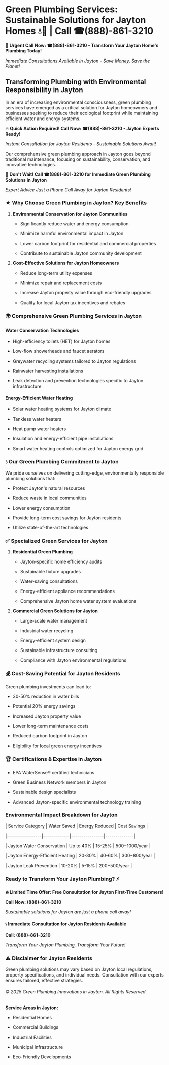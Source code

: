 # Green Plumbing Services: Sustainable Solutions for Jayton Homes 💧🌿 | Call ☎(888)-861-3210

🚨 **Urgent Call Now: ☎(888)-861-3210 - Transform Your Jayton Home's Plumbing Today!**
*Immediate Consultations Available in Jayton - Save Money, Save the Planet!*

## Transforming Plumbing with Environmental Responsibility in Jayton

In an era of increasing environmental consciousness, green plumbing services have emerged as a critical solution for Jayton homeowners and businesses seeking to reduce their ecological footprint while maintaining efficient water and energy systems. 

🔥 **Quick Action Required! Call Now: ☎(888)-861-3210 - Jayton Experts Ready!**
*Instant Consultation for Jayton Residents - Sustainable Solutions Await!*

Our comprehensive green plumbing approach in Jayton goes beyond traditional maintenance, focusing on sustainability, conservation, and innovative technologies.

🚨 **Don't Wait! Call ☎(888)-861-3210 for Immediate Green Plumbing Solutions in Jayton**
*Expert Advice Just a Phone Call Away for Jayton Residents!*

### ★ Why Choose Green Plumbing in Jayton? Key Benefits

1. **Environmental Conservation for Jayton Communities** 
   - Significantly reduce water and energy consumption
   - Minimize harmful environmental impact in Jayton
   - Lower carbon footprint for residential and commercial properties
   - Contribute to sustainable Jayton community development

2. **Cost-Effective Solutions for Jayton Homeowners** 
   - Reduce long-term utility expenses
   - Minimize repair and replacement costs
   - Increase Jayton property value through eco-friendly upgrades
   - Qualify for local Jayton tax incentives and rebates

### 🌍 Comprehensive Green Plumbing Services in Jayton

#### Water Conservation Technologies
- High-efficiency toilets (HET) for Jayton homes
- Low-flow showerheads and faucet aerators
- Greywater recycling systems tailored to Jayton regulations
- Rainwater harvesting installations
- Leak detection and prevention technologies specific to Jayton infrastructure

#### Energy-Efficient Water Heating
- Solar water heating systems for Jayton climate
- Tankless water heaters
- Heat pump water heaters
- Insulation and energy-efficient pipe installations
- Smart water heating controls optimized for Jayton energy grid

### 💧 Our Green Plumbing Commitment to Jayton

We pride ourselves on delivering cutting-edge, environmentally responsible plumbing solutions that:
- Protect Jayton's natural resources
- Reduce waste in local communities
- Lower energy consumption
- Provide long-term cost savings for Jayton residents
- Utilize state-of-the-art technologies

### ✅ Specialized Green Services for Jayton

1. **Residential Green Plumbing**
   - Jayton-specific home efficiency audits
   - Sustainable fixture upgrades
   - Water-saving consultations
   - Energy-efficient appliance recommendations
   - Comprehensive Jayton home water system evaluations

2. **Commercial Green Solutions for Jayton**
   - Large-scale water management
   - Industrial water recycling
   - Energy-efficient system design
   - Sustainable infrastructure consulting
   - Compliance with Jayton environmental regulations

### 💰 Cost-Saving Potential for Jayton Residents

Green plumbing investments can lead to:
- 30-50% reduction in water bills
- Potential 20% energy savings
- Increased Jayton property value
- Lower long-term maintenance costs
- Reduced carbon footprint in Jayton
- Eligibility for local green energy incentives

### 🏆 Certifications & Expertise in Jayton

- EPA WaterSense® certified technicians
- Green Business Network members in Jayton
- Sustainable design specialists
- Advanced Jayton-specific environmental technology training

### Environmental Impact Breakdown for Jayton

| Service Category | Water Saved | Energy Reduced | Cost Savings |
|-----------------|-------------|----------------|--------------|
| Jayton Water Conservation | Up to 40% | 15-25% | $500-$1000/year |
| Jayton Energy-Efficient Heating | 20-30% | 40-60% | $300-$800/year |
| Jayton Leak Prevention | 10-20% | 5-15% | $200-$500/year |

### Ready to Transform Your Jayton Plumbing? ⚡

**🔥 Limited Time Offer: Free Consultation for Jayton First-Time Customers!**

**Call Now: (888)-861-3210**
*Sustainable solutions for Jayton are just a phone call away!*

#### 📞 Immediate Consultation for Jayton Residents Available

**Call: (888)-861-3210**
*Transform Your Jayton Plumbing, Transform Your Future!*

### ⚠️ Disclaimer for Jayton Residents

Green plumbing solutions may vary based on Jayton local regulations, property specifications, and individual needs. Consultation with our experts ensures tailored, effective strategies.

###### © 2025 Green Plumbing Innovations in Jayton. All Rights Reserved.

**Service Areas in Jayton:** 
- Residential Homes
- Commercial Buildings
- Industrial Facilities
- Municipal Infrastructure
- Eco-Friendly Developments